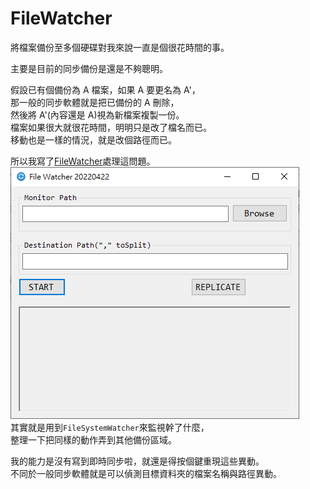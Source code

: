 # FileWatcher


將檔案備份至多個硬碟對我來說一直是個很花時間的事。

<!--more-->

主要是目前的同步備份是還是不夠聰明。

假設已有個備份為 A 檔案，如果 A 要更名為 A'，  
那一般的同步軟體就是把已備份的 A 刪除，  
然後將 A'(內容還是 A)視為新檔案複製一份。  
檔案如果很大就很花時間，明明只是改了檔名而已。  
移動也是一樣的情況，就是改個路徑而已。  

所以我寫了[FileWatcher](https://github.com/github-lym/FILEWATCHER)處理這問題。  
![FileWatcher](filewatcher.png)  
其實就是用到`FileSystemWatcher`來監視幹了什麼，  
整理一下把同樣的動作弄到其他備份區域。  

我的能力是沒有寫到即時同步啦，就還是得按個鍵重現這些異動。  
不同於一般同步軟體就是可以偵測目標資料夾的檔案名稱與路徑異動。  

